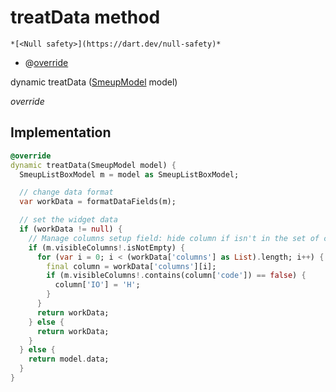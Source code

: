 


# treatData method




    *[<Null safety>](https://dart.dev/null-safety)*



- @[override](https://api.flutter.dev/flutter/dart-core/override-constant.html)

dynamic treatData
([SmeupModel](../../smeup_models_widgets_smeup_model/SmeupModel-class.md) model)

_override_






## Implementation

```dart
@override
dynamic treatData(SmeupModel model) {
  SmeupListBoxModel m = model as SmeupListBoxModel;

  // change data format
  var workData = formatDataFields(m);

  // set the widget data
  if (workData != null) {
    // Manage columns setup field: hide column if isn't in the set of columns
    if (m.visibleColumns!.isNotEmpty) {
      for (var i = 0; i < (workData['columns'] as List).length; i++) {
        final column = workData['columns'][i];
        if (m.visibleColumns!.contains(column['code']) == false) {
          column['IO'] = 'H';
        }
      }
      return workData;
    } else {
      return workData;
    }
  } else {
    return model.data;
  }
}
```








